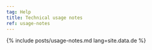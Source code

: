 ```yaml
---
tag: Help
title: Technical usage notes
ref: usage-notes
---
```


{% include posts/usage-notes.md lang=site.data.de %}

